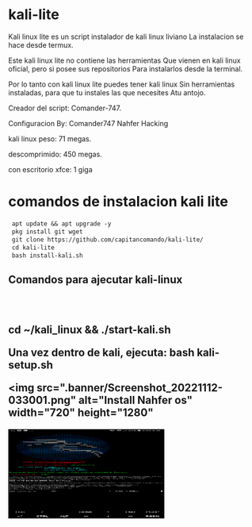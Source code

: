 # kali-lite

Kali linux lite es un script instalador de kali linux liviano
La instalacion se hace desde termux.

Este kali linux lite no contiene las herramientas
Que vienen en kali linux oficial, pero si posee sus repositorios
Para instalarlos desde la terminal.

Por lo tanto con kali linux lite puedes tener kali linux
Sin herramientas instaladas, para que tu instales las que necesites
Atu antojo.

Creador del script: Comander-747.

Configuracion By: Comander747     Nahfer Hacking

kali linux peso: 71 megas.

descomprimido: 450 megas.

con escritorio xfce: 1 giga

<h1> comandos de instalacion kali lite </h1>


     apt update && apt upgrade -y
     pkg install git wget
     git clone https://github.com/capitancomando/kali-lite/
     cd kali-lite 
     bash install-kali.sh

<h2>Comandos para ajecutar kali-linux<h2><br>

cd ~/kali_linux && ./start-kali.sh

Una vez dentro de kali, ejecuta:  bash kali-setup.sh

<img src=".banner/Screenshot_20221112-033001.png"
     alt="Install Nahfer os"
     width="720"
     height="1280"<br>

<img src=".banner/Screenshot_20221112-033001.png"
     alt="Install Nahfer os"
     width="315"
     height="180"><br>


